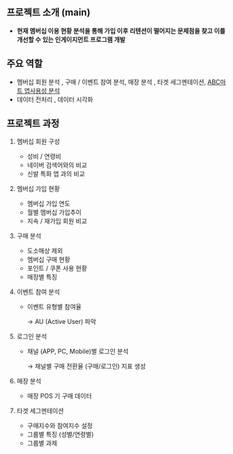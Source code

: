 ## 프로젝트 소개 (main)

- **현재 멤버십 이용 현황 분석을 통해 가입 이후 리텐션이 떨어지는 문제점을 찾고 이를 개선할 수 있는 인게이지먼트 프로그램 개발**

## 주요 역할

- 멤버십 회원 분석 , 구매 / 이벤트 참여 분석, 매장 분석 , 타겟 세그멘테이션, [ABC마트 앱사용성 분석](https://www.notion.so/ABC-a4bb5cc31a0a4c448a81a6f42e5c4979)
- 데이터 전처리 , 데이터 시각화

## 프로젝트 과정

1. 멤버십 회원 구성
    - 성비 / 연령비
    - 네이버 검색어와의 비교
    - 신발 특화 앱 과의 비교
2. 멤버십 가입 현황
    - 멤버십 가입 연도
    - 월별 멤버십 가입추이
    - 지속 / 재가입 회원 비교
3. 구매 분석
    - 도소매상 제외
    - 멤버십 구매 현황
    - 포인트 / 쿠폰 사용 현황
    - 매장별 특징
4. 이벤트 참여 분석
    - 이벤트 유형별 참여율
        
        → AU (Active User) 파악
        
5. 로그인 분석
    - 채널 (APP, PC, Mobile)별 로그인 분석
        
        → 채널별 구매 전환율 (구매/로그인) 지표 생성
        
6. 매장 분석
    - 매장 POS 기 구매 데이터
7. 타겟 세그멘테이션
    - 구매지수와 참여지수 설정
    - 그룹별 특징 (성별/연령별)
    - 그룹별 과제
